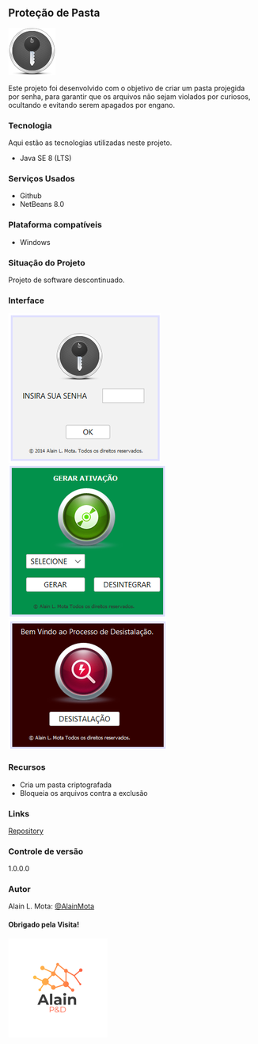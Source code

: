 ## Proteção de Pasta

![logo](icone.png)

Este projeto foi desenvolvido com o objetivo de criar um pasta projegida por senha, para garantir que os arquivos não sejam violados por curiosos, ocultando e evitando serem apagados por engano.

### Tecnologia
Aqui estão as tecnologias utilizadas neste projeto.

* Java SE 8 (LTS)

### Serviços Usados
* Github
* NetBeans 8.0

### Plataforma compatíveis
* Windows

### Situação do Projeto
Projeto de software descontinuado.

### Interface
![interface](interface_login.png)
![interface](interface_ativacao.png)
![interface](insterface_desistalar.png)

### Recursos
* Cria um pasta criptografada
* Bloqueia os arquivos contra a exclusão 

### Links
[Repository](https://github.com/AlainMota9/Protecao_Pasta)

### Controle de versão
1.0.0.0

### Autor
Alain L. Mota: [@AlainMota](https://github.com/AlainMota9)

#### Obrigado pela Visita!

![logo](logo.png)

